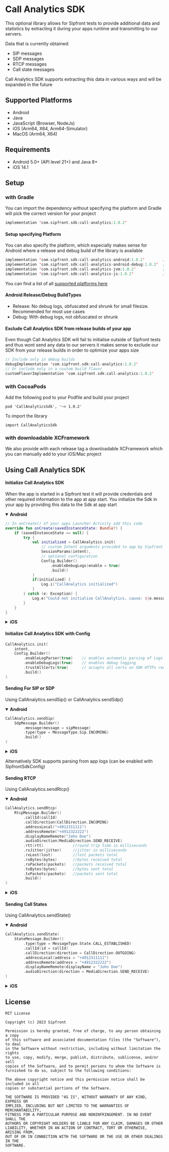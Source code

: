 # Call Analytics SDK

This optional library allows for Sipfront tests to provide additional data and
statistics by extracting it during your apps runtime and transmitting  to our servers.

Data that is currently obtained:

- SIP messages
- SDP messages
- RTCP messages
- Call state messages

Call Analytics SDK supports extracting this data in various ways and will be expanded in the future

## Supported Platforms

* Android
* Java
* JavaScript (Browser, NodeJs)
* iOS (Arm64, X64, Arm64-Simulator)
* MacOS (Arm64, X64)

## Requirements

* Android 5.0+ (API level 21+) and Java 8+
* iOS 14.1

## Setup

### with Gradle

You can import the dependency without specifying the platform and Gradle will pick the correct
version for your project
```kotlin
implementation 'com.sipfront.sdk:call-analytics:1.0.2'
```

#### Setup specifying Platform

You can also specify the platform, which especially makes sense for Android where a release and
debug build of the library is available
```kotlin
implementation 'com.sipfront.sdk:call-analytics-android:1.0.2'        //Android release
implementation 'com.sipfront.sdk:call-analytics-android-debug:1.0.2'  //Android debug
implementation 'com.sipfront.sdk:call-analytics-jvm:1.0.2'            //Java
implementation 'com.sipfront.sdk:call-analytics-js:1.0.2'             //JavaScript
```

You can find a list of all [supported platforms here](https://central.sonatype.com/namespace/com.sipfront.sdk)

#### Android Release/Debug BuildTypes

- Release: No debug logs, obfuscated and shrunk for small filesize. Recommended for most use cases
- Debug: With debug logs, not obfuscated or shrunk

#### Exclude Call Analytics SDK from release builds of your app

Even though Call Analytics SDK will fail to initialise outside of Sipfront tests and thus wont send any
data to our servers it makes sense to exclude our SDK from your release builds in order to optimize
your apps size
```kotlin
// Include only in debug builds
debugImplementation 'com.sipfront.sdk:call-analytics:1.0.2'
// Or include only in a custom build flavor
customFlavorImplementation 'com.sipfront.sdk:call-analytics:1.0.2'
```

### with CocoaPods

Add the following pod to your Podfile and build your project

```
pod 'CallAnalyticsSdk', '~> 1.0.2'
```

To import the library

```
import CallAnalyticsSdk
```

### with downloadable XCFramework

We also provide with each release tag a downloadable XCFramework which you can manually add to your iOS/Mac project


## Using Call Analytics SDK

#### Initialize Call Analytics SDK

When the app is started in a Sipfront test it will provide credentials and other required
information to the app at app start. You initialize the Sdk in your app by providing this data
to the Sdk at app start

<details open>
  <summary><b>Android</b></summary>

```kotlin
// In onCreate() of your apps Launcher Activity add this code
override fun onCreate(savedInstanceState: Bundle?) {
    if (savedInstanceState == null) {
        try {
            val initialized = CallAnalytics.init(
                // custom Intent arguments provided to app by Sipfront test
                SessionParams(intent),
                // optional configuration
                Config.Builder()
                    .enableDebugLogs(enable = true)
                    .build()
            )
            if(initialized) {
                Log.i("CallAnalytics initialized")
            }
        } catch (e: Exception) {
            Log.e("Could not initialise CallAnalytics, cause: ${e.message}")
        }
    }
}
```
</details>

<details>
  <summary><b>iOS</b></summary>

```swift
// In init() of your SwiftUI.App
struct MyApp: SwiftUI.App {
    init() {
        do {
            let initialized = try CallAnalytics.shared.initialize(
                params: SessionParams(),
                // optional configuration of Sdk
                config: Config.Builder()
                    .enableDebugLogs(true)
                    .trustAllCerts(true)
                    .build()
            )
            if initialized {
                Logger.info("CallAnalytics initialized")
            }
        } catch {
            Logger.notifications.error("CallAnalytics init error: \(error)")
        }
    }
}
```
</details>

#### Initialize Call Analytics SDK with Config

```kotlin
CallAnalytics.init(
    intent,
    Config.Builder()
        .enableLogParser(true)    // enables automatic parsing of Logs for SIP/SDP messages
        .enableDebugLogs(true)    // enables debug logging
        .trustAllCerts(true)      // accepts all certs on SDK HTTPs requests if true
        .build()
)
```

#### Sending For SIP or SDP

Using CallAnalytics.sendSip() or CallAnalytics.sendSdp()

<details open>
  <summary><b>Android</b></summary>

```kotlin
CallAnalytics.sendSip(
    SdpMessage.Builder()
        .message(message = sipMessage)
        .type(type = MessageType.Sip.INCOMING)
        .build()
)
```
</details>

<details>
  <summary><b>iOS</b></summary>

```swift
do {
    try CallAnalytics.shared.send(sip: SipMessage.Builder()
        .message(sipMessage)
        .type(MessageSip.incoming)
        .build())
} catch {
    Logger.notifications.error("CallAnalytics request error: \(error)")
}
```
</details>

Alternatively SDK supports parsing from app logs (can be enabled with SipfrontSdkConfig)

#### Sending RTCP

Using CallAnalytics.sendRtcp()

<details open>
  <summary><b>Android</b></summary>

```kotlin
CallAnalytics.sendRtcp(
    RtcpMessage.Builder()
        .callId(callId)
        .callDirection(CallDirection.INCOMING)
        .addressLocal("+4912311111")
        .addressRemote("+4912322222")
        .displayNameRemote("John Doe")
        .audioDirection(MediaDirection.SEND_RECEIVE)
        .rtt(rtt)             //round trip time in milliseconds
        .rxJitter(jitter)     //jitter in milliseconds
        .rxLost(lost)         //lost packets total
        .rxBytes(bytes)       //bytes received total
        .rxPackets(packets)   //packets received total
        .txBytes(bytes)       //bytes sent total
        .txPackets(packets)   //packets sent total
        .build()
)
```
</details>

<details>
<summary><b>iOS</b></summary>

```swift
do {
    try CallAnalytics.shared.send(rtcp: RtcpMessage.Builder()
        .address(local: "+4912311111")
        .address(remote: "+4912322222")
        .displayName(remote: "John Doe")
        .audio(direction: Media.sendOnly)
        .video(direction: Media.receiveOnly)
        .call(id: "MyCallId")
        .call(direction: Call.incoming)
        .rtt(1.0)           //round trip time in milliseconds
        .rx(lost: 0)        //lost packets total
        .rx(bytes: 99)      //bytes received total
        .rx(packets: 9)     //packets received total
        .rx(jitter: 9)      //jitter in milliseconds
        .tx(packets: 10)    //packets sent total
        .tx(bytes: 100)     //bytes sent total
        .build())
} catch {
    Logger.notifications.error("CallAnalytics request error: \(error)")
}
```
</details>

#### Sending Call States

Using CallAnalytics.sendState()

<details open>
  <summary><b>Android</b></summary>

```kotlin
CallAnalytics.sendState(
    StateMessage.Builder()
        .type(type = MessageType.State.CALL_ESTABLISHED)
        .callId(id = callId)
        .callDirection(direction = CallDirection.OUTGOING)
        .addressLocal(address = "+4912311111")
        .addressRemote(address = "+4912322222")
        .displayNameRemote(displayName = "John Doe")
        .audioDirection(direction = MediaDirection.SEND_RECEIVE)
)
```
</details>

<details>
<summary><b>iOS</b></summary>

```swift
do {
    try CallAnalytics.shared.send(state: StateMessage.Builder()
        .type(MessageState.callEstablished)
        .address(local: "+4912311111")
        .address(remote: "+4912322222")
        .displayName(remote: "John Doe")
        .audio(direction: Media.sendOnly)
        .video(direction: Media.receiveOnly)
        .call(id: "MyCallId")
        .call(direction: Call.incoming)
        .build())
} catch {
    Logger.notifications.error("CallAnalytics request error: \(error)")
}
```
</details>

## License

```
MIT License

Copyright (c) 2023 Sipfront

Permission is hereby granted, free of charge, to any person obtaining a copy
of this software and associated documentation files (the "Software"), to deal
in the Software without restriction, including without limitation the rights
to use, copy, modify, merge, publish, distribute, sublicense, and/or sell
copies of the Software, and to permit persons to whom the Software is
furnished to do so, subject to the following conditions:

The above copyright notice and this permission notice shall be included in all
copies or substantial portions of the Software.

THE SOFTWARE IS PROVIDED "AS IS", WITHOUT WARRANTY OF ANY KIND, EXPRESS OR
IMPLIED, INCLUDING BUT NOT LIMITED TO THE WARRANTIES OF MERCHANTABILITY,
FITNESS FOR A PARTICULAR PURPOSE AND NONINFRINGEMENT. IN NO EVENT SHALL THE
AUTHORS OR COPYRIGHT HOLDERS BE LIABLE FOR ANY CLAIM, DAMAGES OR OTHER
LIABILITY, WHETHER IN AN ACTION OF CONTRACT, TORT OR OTHERWISE, ARISING FROM,
OUT OF OR IN CONNECTION WITH THE SOFTWARE OR THE USE OR OTHER DEALINGS IN THE
SOFTWARE.
```
